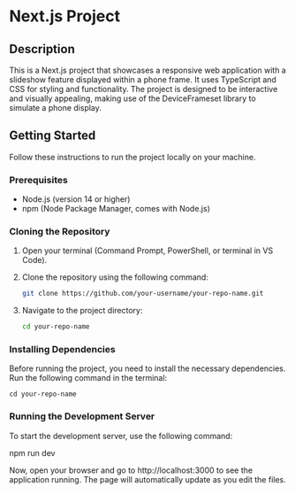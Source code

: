 # Next.js Project

## Description

This is a Next.js project that showcases a responsive web application with a slideshow feature displayed within a phone frame. It uses TypeScript and CSS for styling and functionality. The project is designed to be interactive and visually appealing, making use of the DeviceFrameset library to simulate a phone display.

## Getting Started

Follow these instructions to run the project locally on your machine.

### Prerequisites

- Node.js (version 14 or higher)
- npm (Node Package Manager, comes with Node.js)

### Cloning the Repository

1. Open your terminal (Command Prompt, PowerShell, or terminal in VS Code).
2. Clone the repository using the following command:

   ```bash
   git clone https://github.com/your-username/your-repo-name.git
3. Navigate to the project directory:

    ```bash
    cd your-repo-name
    
### Installing Dependencies

Before running the project, you need to install the necessary dependencies. Run the following command in the terminal:

    cd your-repo-name
    
### Running the Development Server

To start the development server, use the following command:

  npm run dev

Now, open your browser and go to http://localhost:3000 to see the application running. The page will automatically update as you edit the files.
